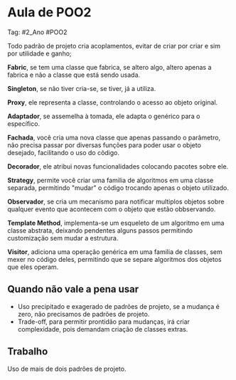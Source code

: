 # Aula de POO2

Tag: #2_Ano #POO2

Todo padrão de projeto cria acoplamentos, evitar de criar por criar e sim por utilidade e ganho;

**Fabric**, se tem uma classe que fabrica, se altero algo, altero apenas a fabrica e não a classe que está sendo usada.

**Singleton**, se não tiver cria-se, se tiver, já a utiliza.

**Proxy**, ele representa a classe, controlando o acesso ao objeto original.

**Adaptador**, se assemelha à tomada, ele adapta o genérico para o específico.

**Fachada**, você cria uma nova classe que apenas passando o parâmetro, não precisa passar por diversas funções para poder usar o objeto desejado, facilitando o uso do cõdigo.

**Decorador**, ele atribui novas funcionalidades colocando pacotes sobre ele.

**Strategy**, permite você criar uma familia de algoritmos em uma classe separada, permitindo "mudar" o código trocando apenas o objeto utilizado.

**Observador**, se cria um mecanismo para notificar multiplos objetos sobre qualquer evento que acontecem com o objeto que estão obbservando.

**Template Method**, implementa-se um esqueleto de um algoritmo em uma classe abstrata, deixando pendentes alguns passos permitindo customização sem mudar a estrutura.

**Visitor**, adiciona uma operação genérica em uma familia de classes, sem mexer no código deles, permitindo que se separe algoritmos dos objetos que eles operam.

## Quando não vale a pena usar

* Uso precipitado e exagerado de padrões de projeto, se a mudança é zero, não precisamos de padrões de projeto.
* Trade-off, para permitir prontidão para mudanças, irá criar complexidade, pois demandam criação de classes extras.

## Trabalho

Uso de mais de dois padrões de projeto.
